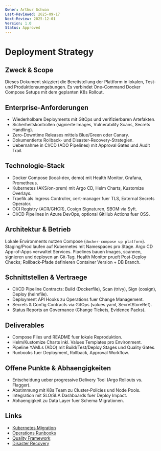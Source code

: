 ```yaml
---
Owner: Arthur Schwan
Last-Reviewed: 2025-09-17
Next-Review: 2025-12-01
Version: 1.0
Status: Approved
---
```

# Deployment Strategy

## Zweck & Scope
Dieses Dokument skizziert die Bereitstellung der Plattform in lokalen, Test- und Produktionsumgebungen. Es verbindet One-Command Docker Compose Setups mit dem geplanten K8s Rollout.

## Enterprise-Anforderungen
- Wiederholbare Deployments mit GitOps und verifizierbaren Artefakten.
- Sicherheitskontrollen (signierte Images, Vulnerability Scans, Secrets Handling).
- Zero-Downtime Releases mittels Blue/Green oder Canary.
- Dokumentierte Rollback- und Disaster-Recovery-Strategien.
- Uebernahme in CI/CD (ADO Pipelines) mit Approval Gates und Audit Trail.

## Technologie-Stack
- Docker Compose (local-dev, demo) mit Health Monitor, Grafana, Prometheus.
- Kubernetes (AKS/on-prem) mit Argo CD, Helm Charts, Kustomize Overlays.
- Traefik als Ingress Controller, cert-manager fuer TLS, External Secrets Operator.
- OCI Registry (ACR/GHCR), Cosign Signaturen, SBOM via Syft.
- CI/CD Pipelines in Azure DevOps, optional GitHub Actions fuer OSS.

## Architektur & Betrieb
Lokale Environments nutzen Compose (`docker-compose up platform`). Staging/Prod laufen auf Kubernetes mit Namespaces pro Stage. Argo CD App-of-Apps verwaltet Services. Pipelines bauen Images, scannen, signieren und deployen an Git-Tag. Health Monitor prueft Post-Deploy Checks; Rollback-Pfade definieren Container Version + DB Branch.

## Schnittstellen & Vertraege
- CI/CD Pipeline Contracts: Build (Dockerfile), Scan (trivy), Sign (cosign), Deploy (helmfile).
- Deployment API Hooks zu Operations fuer Change Management.
- Secrets & Config Contracts via GitOps (values.yaml, SecretStoreRef).
- Status Reports an Governance (Change Tickets, Evidence Packs).

## Deliverables
- Compose Files und README fuer lokale Reproduktion.
- Helm/Kustomize Charts inkl. Values Templates pro Environment.
- Pipeline YAMLs (ADO) mit Build/Test/Deploy Stages und Quality Gates.
- Runbooks fuer Deployment, Rollback, Approval Workflow.

## Offene Punkte & Abhaengigkeiten
- Entscheidung ueber progressive Delivery Tool (Argo Rollouts vs. Flagger).
- Abstimmung mit K8s Team zu Cluster-Policies und Node Pools.
- Integration mit SLO/SLA Dashboards fuer Deploy Impact.
- Abhaengigkeit zu Data Layer fuer Schema Migrationen.

## Links
- [Kubernetes Migration](md.html?path=k8s/k8s.md)
- [Operations Runbooks](md.html?path=operations/operations.md)
- [Quality Framework](md.html?path=quality/quality.md)
- [Disaster Recovery](md.html?path=dr/dr.md)

